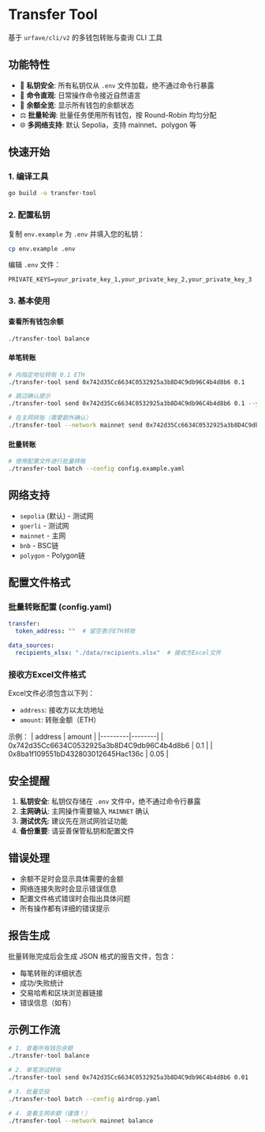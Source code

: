# Transfer Tool

基于 `urfave/cli/v2` 的多钱包转账与查询 CLI 工具

## 功能特性

- 🔐 **私钥安全**: 所有私钥仅从 `.env` 文件加载，绝不通过命令行暴露
- 🧭 **命令直观**: 日常操作命令接近自然语言
- 👀 **余额全览**: 显示所有钱包的余额状态
- ⚖️ **批量轮询**: 批量任务使用所有钱包，按 Round-Robin 均匀分配
- 🌐 **多网络支持**: 默认 Sepolia，支持 mainnet、polygon 等

## 快速开始

### 1. 编译工具
```bash
go build -o transfer-tool
```

### 2. 配置私钥
复制 `env.example` 为 `.env` 并填入您的私钥：
```bash
cp env.example .env
```

编辑 `.env` 文件：
```env
PRIVATE_KEYS=your_private_key_1,your_private_key_2,your_private_key_3
```

### 3. 基本使用

#### 查看所有钱包余额
```bash
./transfer-tool balance
```

#### 单笔转账
```bash
# 向指定地址转账 0.1 ETH
./transfer-tool send 0x742d35Cc6634C0532925a3b8D4C9db96C4b4d8b6 0.1

# 跳过确认提示
./transfer-tool send 0x742d35Cc6634C0532925a3b8D4C9db96C4b4d8b6 0.1 --yes

# 在主网转账（需要额外确认）
./transfer-tool --network mainnet send 0x742d35Cc6634C0532925a3b8D4C9db96C4b4d8b6 1.0
```

#### 批量转账
```bash
# 使用配置文件进行批量转账
./transfer-tool batch --config config.example.yaml
```

## 网络支持

- `sepolia` (默认) - 测试网
- `goerli` - 测试网  
- `mainnet` - 主网
- `bnb` - BSC链
- `polygon` - Polygon链

## 配置文件格式

### 批量转账配置 (config.yaml)
```yaml
transfer:
  token_address: ""  # 留空表示ETH转账

data_sources:
  recipients_xlsx: "./data/recipients.xlsx"  # 接收方Excel文件
```

### 接收方Excel文件格式
Excel文件必须包含以下列：
- `address`: 接收方以太坊地址
- `amount`: 转账金额（ETH）

示例：
| address | amount |
|---------|--------|
| 0x742d35Cc6634C0532925a3b8D4C9db96C4b4d8b6 | 0.1 |
| 0x8ba1f109551bD432803012645Hac136c | 0.05 |

## 安全提醒

1. **私钥安全**: 私钥仅存储在 `.env` 文件中，绝不通过命令行暴露
2. **主网确认**: 主网操作需要输入 `MAINNET` 确认
3. **测试优先**: 建议先在测试网验证功能
4. **备份重要**: 请妥善保管私钥和配置文件

## 错误处理

- 余额不足时会显示具体需要的金额
- 网络连接失败时会显示错误信息
- 配置文件格式错误时会指出具体问题
- 所有操作都有详细的错误提示

## 报告生成

批量转账完成后会生成 JSON 格式的报告文件，包含：
- 每笔转账的详细状态
- 成功/失败统计
- 交易哈希和区块浏览器链接
- 错误信息（如有）

## 示例工作流

```bash
# 1. 查看所有钱包余额
./transfer-tool balance

# 2. 单笔测试转账
./transfer-tool send 0x742d35Cc6634C0532925a3b8D4C9db96C4b4d8b6 0.01

# 3. 批量空投
./transfer-tool batch --config airdrop.yaml

# 4. 查看主网余额（谨慎！）
./transfer-tool --network mainnet balance
```
